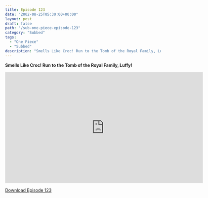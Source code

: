 ```yaml
---
title: Episode 123
date: "2002-08-25T05:30:00+00:00"
layout: post
draft: false
path: "/sub-one-piece-episode-123"
category: "Subbed"
tags:
  - "One Piece"
  - "Subbed"
description: "Smells Like Croc! Run to the Tomb of the Royal Family, Luffy!"
---
```


**Smells Like Croc! Run to the Tomb of the Royal Family, Luffy!**

<iframe width="640" height="360" src="https://www.rapidvideo.com/e/FXOROGW8SO" frameborder="0" marginwidth=0 marginheight=0 scrolling=no allowfullscreen></iframe>

<a href="http://ouo.io/qs/eCodkFEQ?s=https://rapidvid.to/d/https://www.rapidvideo.com/e/FXOROGW8SO">Download Episode 123</a>
